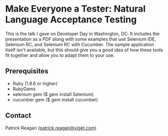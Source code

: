 # Make Everyone a Tester: Natural Language Acceptance Testing

This is the talk I gave on Developer Day in Washington, DC.  It includes the 
presentation as a PDF along with some examples that use Selenium IDE, Selenium
RC, and Selenium RC with Cucumber.  The sample application itself isn't 
available, but this should give you a good idea of how these tools fit together
and allow you to adapt them to your use.

## Prerequisites

* Ruby (1.8.6 or higher)
* RubyGems
* selenium gem ($ gem install Selenium)
* cucumber gem ($ gem install cucumber)

## Contact

Patrick Reagan ([patrick.reagan@viget.com](mailto:patrick.reagan@viget.com))